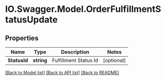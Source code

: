 # IO.Swagger.Model.OrderFulfillmentStatusUpdate
## Properties

Name | Type | Description | Notes
------------ | ------------- | ------------- | -------------
**StatusId** | **string** | Fulfillment Status Id | [optional] 

[[Back to Model list]](../README.md#documentation-for-models) [[Back to API list]](../README.md#documentation-for-api-endpoints) [[Back to README]](../README.md)

